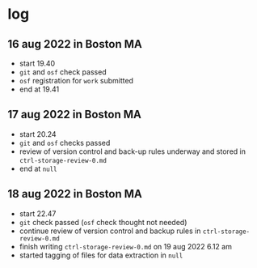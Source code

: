 # log

## 16 aug 2022 in Boston MA

- start 19.40
- `git` and `osf` check passed
- `osf` registration for `work` submitted
- end at 19.41

## 17 aug 2022 in Boston MA

- start 20.24
- `git` and `osf` checks passed
- review of version control and back-up rules underway and stored in `ctrl-storage-review-0.md`
- end at `null`

## 18 aug 2022 in Boston MA

- start 22.47
- `git` check passed (`osf` check thought not needed)
- continue review of version control and backup rules in `ctrl-storage-review-0.md`
- finish writing `ctrl-storage-review-0.md` on 19 aug 2022 6.12 am
- started tagging of files for data extraction in `null`